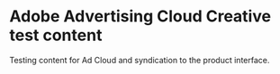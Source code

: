 # Adobe Advertising Cloud Creative test content

Testing content for Ad Cloud and syndication to the product interface.
